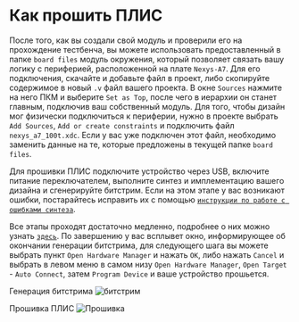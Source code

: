 # Как прошить ПЛИС

После того, как вы создали свой модуль и проверили его на прохождение тестбенча, вы можете использовать предоставленный в папке `board files` модуль окружения, который позволяет связать вашу логику с периферией, расположенной на плате `Nexys-A7`. Для его подключения, скачайте и добавьте файл в проект, либо скопируйте содержимое в новый `.v` файл вашего проекта. В окне `Sources` нажмите на него ПКМ и выберите `Set as Top`, после чего в иерархии он станет главным, подключив ваш собственный модуль. Для того, чтобы дизайн мог физически подключиться к периферии, нужно в проекте выбрать `Add Sources`, `Add or create constraints` и подключить файл `nexys_a7_100t.xdc`. Если у вас уже подключен этот файл, необходимо заменить данные на те, которые предложены в текущей папке `board files`.

Для прошивки ПЛИС подключите устройство через USB, включите питание переключателем, выполните синтез и имплементацию вашего дизайна и сгенерируйте битстрим. Если на этом этапе у вас возникают ошибки, постарайтесь исправить их с помощью [`инструкции по работе с ошибками синтеза`](Synthesis%20failed.md).

Все этапы проходят достаточно медленно, подробнее о них можно узнать [`здесь`](Implementation%20steps). По завершению у вас всплывет окно, информирующее об окончании генерации битстрима, для следующего шага вы можете выбрать пункт `Open Hardware Manager` и нажать `OK`, либо нажать `Cancel` и выбрать в левом меню в самом низу `Open Hardware Manager`, `Open Target` - `Auto Connect`, затем `Program Device` и ваше устройство прошьется.

Генерация битстрима
![битстрим](../../../technical/Labs/Pic/Program_Device1.png)

Прошивка ПЛИС
![Прошивка](../../../technical/Labs/Pic/Program_Device2.png)
